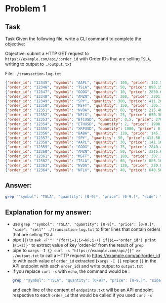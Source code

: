 # Problem 1
## Task
Task
Given the following file, write a CLI command to complete the objective:

Objective: submit a HTTP GET request to ```https://example.com/api/:order_id``` with Order IDs that are selling ```TSLA```, writing to output to ```./output.txt```

File: ```./transaction-log.txt```
```json
{"order_id": "12345", "symbol": "AAPL", "quantity": 100, "price": 142.50, "side": "buy", "timestamp": "2025-02-18T09:15:30Z"}
{"order_id": "12346", "symbol": "TSLA", "quantity": 50, "price": 890.15, "side": "sell", "timestamp": "2025-02-18T09:16:10Z"}
{"order_id": "12347", "symbol": "GOOG", "quantity": 10, "price": 2850.60, "side": "buy", "timestamp": "2025-02-18T09:17:20Z"}
{"order_id": "12348", "symbol": "AMZN", "quantity": 200, "price": 3201.45, "side": "sell", "timestamp": "2025-02-18T09:18:05Z"}
{"order_id": "12349", "symbol": "SPY", "quantity": 300, "price": 411.20, "side": "buy", "timestamp": "2025-02-18T09:19:15Z"}
{"order_id": "12350", "symbol": "MSFT", "quantity": 150, "price": 305.75, "side": "sell", "timestamp": "2025-02-18T09:20:00Z"}
{"order_id": "12351", "symbol": "NVDA", "quantity": 60, "price": 215.40, "side": "buy", "timestamp": "2025-02-18T09:20:45Z"}
{"order_id": "12352", "symbol": "NFLX", "quantity": 25, "price": 650.30, "side": "sell", "timestamp": "2025-02-18T09:21:25Z"}
{"order_id": "12353", "symbol": "BTCUSD", "quantity": 0.5, "price": 27000.00, "side": "buy", "timestamp": "2025-02-18T09:22:10Z"}
{"order_id": "12354", "symbol": "ETHUSD", "quantity": 2, "price": 1900.30, "side": "sell", "timestamp": "2025-02-18T09:23:00Z"}
{"order_id": "12355", "symbol": "XRPUSD", "quantity": 1000, "price": 0.85, "side": "buy", "timestamp": "2025-02-18T09:23:40Z"}
{"order_id": "12356", "symbol": "BABA", "quantity": 120, "price": 145.75, "side": "sell", "timestamp": "2025-02-18T09:24:25Z"}
{"order_id": "12357", "symbol": "SPY", "quantity": 50, "price": 413.50, "side": "buy", "timestamp": "2025-02-18T09:25:15Z"}
{"order_id": "12358", "symbol": "AAPL", "quantity": 30, "price": 141.10, "side": "sell", "timestamp": "2025-02-18T09:26:00Z"}
{"order_id": "12359", "symbol": "GOOG", "quantity": 75, "price": 2840.40, "side": "buy", "timestamp": "2025-02-18T09:26:45Z"}
{"order_id": "12360", "symbol": "AMZN", "quantity": 50, "price": 3215.60, "side": "sell", "timestamp": "2025-02-18T09:27:30Z"}
{"order_id": "12361", "symbol": "MSFT", "quantity": 180, "price": 307.10, "side": "buy", "timestamp": "2025-02-18T09:28:05Z"}
{"order_id": "12362", "symbol": "TSLA", "quantity": 60, "price": 885.10, "side": "sell", "timestamp": "2025-02-18T09:28:50Z"}
{"order_id": "12363", "symbol": "NVDA", "quantity": 120, "price": 220.80, "side": "buy", "timestamp": "2025-02-18T09:29:30Z"}
{"order_id": "12364", "symbol": "NFLX", "quantity": 40, "price": 648.50, "side": "sell", "timestamp": "2025-02-18T09:30:00Z"}
```
## Answer:
```bash
grep '"symbol": "TSLA", "quantity": [0-9]*, "price": [0-9.]*, "side": "sell"' ./transaction-log.txt | jq -r '.order_id' | xargs -I {} curl -s "https://example.com/api/:{}" >> ./output.txt
```
## Explanation for my answer:
- use ```grep '"symbol": "TSLA", "quantity": [0-9]*, "price": [0-9.]*, "side": "sell"' ./transaction-log.txt``` to filter lines that contain orders that are selling ```TSLA```
- pipe (```|```) to ```awk -F'"' '{for(i=1;i<=NF;i++) if($i=="order_id") print $(i+2)}'``` to extract value of key 'order-id' from the result of ```grep```
- pipe to ```xargs -I {} curl -s "https://example.com/api/{}" >> ./output.txt``` to call a HTTP request to https://example.com/api/order_id to with each value of ```order_id``` extracted (```xargs -I {}``` replace ```{}``` in the API endpoint with each ```order_id```) and write output to ```output.txt``` 
- if you replace ```curl -s``` with ```echo```, the command would be :
  ```bash
  grep '"symbol": "TSLA", "quantity": [0-9]*, "price": [0-9.]*, "side": "sell"' ./transaction-log.txt | awk -F'"' '{for(i=1;i<=NF;i++) if($i=="order_id") print $(i+2)}' | xargs -I {} echo "https://example.com/api/:{}" >> ./endpoints.txt
  ```
  and each line of the content of ```endpoints.txt``` will be an API endpoint respective to each ```order_id``` that would be called if you used ```curl -s```